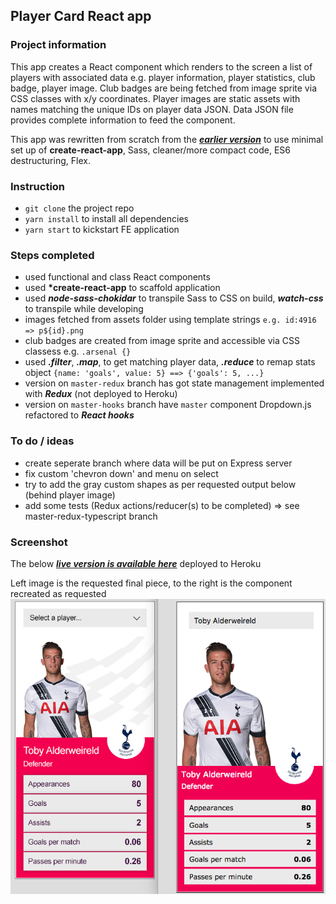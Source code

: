 ## Player Card React app

### Project information

This app creates a React component which renders to the screen a list of players with associated data e.g. player information, player statistics, club badge, player image. Club badges are being fetched from image sprite via CSS classes with x/y coordinates. Player images are static assets with names matching the unique IDs on player data JSON. Data JSON file provides complete information to feed the component.

This app was rewritten from scratch from the [**_earlier version_**](https://github.com/maciejk77/player-card/tree/version-B) to use minimal set up of **create-react-app**, Sass, cleaner/more compact code, ES6 destructuring, Flex.

### Instruction

- `git clone` the project repo
- `yarn install` to install all dependencies
- `yarn start` to kickstart FE application

### Steps completed

- used functional and class React components
- used **\*create-react-app** to scaffold application
- used **_node-sass-chokidar_** to transpile Sass to CSS on build, **_watch-css_** to transpile while developing
- images fetched from assets folder using template strings `e.g. id:4916 => p${id}.png`
- club badges are created from image sprite and accessible via CSS classess e.g. `.arsenal {}`
- used **_.filter_**, **_.map_**, to get matching player data, **_.reduce_** to remap stats object `{name: 'goals', value: 5} ==> {'goals': 5, ...}`
- version on `master-redux` branch has got state management implemented with **_Redux_** (not deployed to Heroku)
- version on `master-hooks` branch have `master` component Dropdown.js refactored to **_React hooks_**

### To do / ideas

- create seperate branch where data will be put on Express server
- fix custom 'chevron down' and menu on select
- try to add the gray custom shapes as per requested output below (behind player image)
- add some tests (Redux actions/reducer(s) to be completed) => see master-redux-typescript branch

### Screenshot

The below [**_live version is available here_**](https://player-card-react.herokuapp.com/) deployed to Heroku

Left image is the requested final piece, to the right is the component recreated as requested
![Screenshot](public/screenshot.png)
